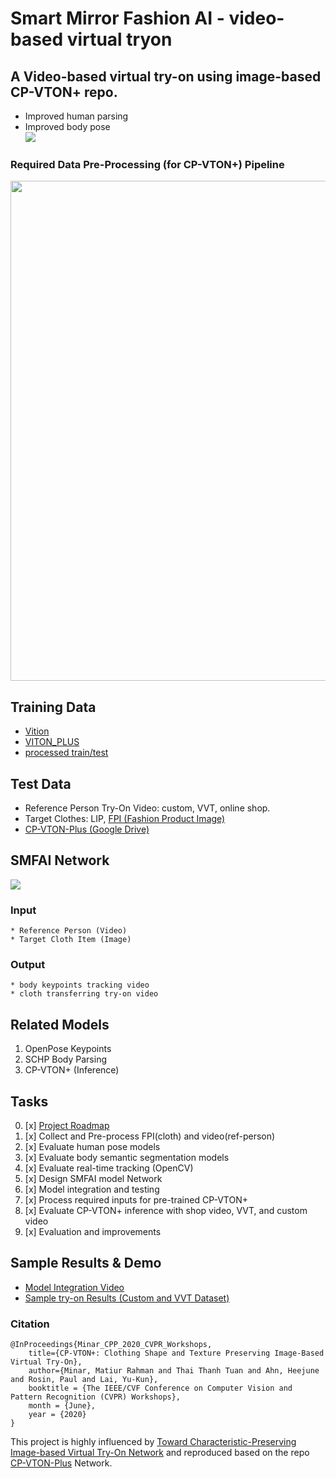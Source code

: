 # Smart Mirror Fashion AI - video-based virtual tryon
## A Video-based virtual try-on using image-based CP-VTON+ repo.
- Improved human parsing
- Improved body pose <br>
<img src="https://raw.githubusercontent.com/SJSUMS/SMFAI/main/SMFAI_VVT.gif"></img>

### Required Data Pre-Processing (for CP-VTON+) Pipeline
<img src = 'https://raw.githubusercontent.com/SJSUMS/SMFAI/main/data_process_pipe.png' width="800"></img>

## Training Data
- [Vition](https://drive.google.com/file/d/14tKmGjpt2rjvc4n8kkpdqs73EfUN0ys_/view?usp=sharing)
- [VITON_PLUS](https://1drv.ms/u/s!Ai8t8GAHdzVUiQQYX0azYhqIDPP6?e=4cpFTI)
- [processed train/test](https://1drv.ms/u/s!Ai8t8GAHdzVUiQQYX0azYhqIDPP6?e=4cpFTI)

## Test Data
- Reference Person Try-On Video: custom, VVT, online shop.
- Target Clothes: LIP, [FPI (Fashion Product Image)](https://www.kaggle.com/paramaggarwal/fashion-product-images-dataset)
- [CP-VTON-Plus (Google Drive)](https://drive.google.com/file/d/19RCQFjkbFaufXU518KAtkQtlfhTd9hsj/view?usp=sharing)

## SMFAI Network 
<img src="https://raw.githubusercontent.com/SJSUMS/SMFAI/main/video_tryOn_system_pipe.png"></img>
### Input
	* Reference Person (Video)
	* Target Cloth Item (Image)
### Output
	* body keypoints tracking video
	* cloth transferring try-on video

## Related Models
1. OpenPose Keypoints
2. SCHP Body Parsing
3. CP-VTON+ (Inference)

## Tasks
0. [x] [Project Roadmap](https://docs.google.com/document/d/1CZBH8DMEAly8ph0o73ss86cWLaEAVXaP4QX_QNFyV_4/edit?usp=sharing)
1. [x] Collect and Pre-process FPI(cloth) and video(ref-person)
2. [x] Evaluate human pose models
3. [x] Evaluate body semantic segmentation models
4. [x] Evaluate real-time tracking (OpenCV)
5. [x] Design SMFAI model Network
6. [x] Model integration and testing
7. [x] Process required inputs for pre-trained CP-VTON+ 
8. [x] Evaluate CP-VTON+ inference with shop video, VVT, and custom video
9. [x] Evaluation and improvements 

## Sample Results & Demo
- [Model Integration Video](https://youtu.be/OKBlrNRCLjs)
- [Sample try-on Results (Custom and VVT Dataset)](https://youtube.com/shorts/ptAGrvSjFB8)

### Citation
	@InProceedings{Minar_CPP_2020_CVPR_Workshops,
		title={CP-VTON+: Clothing Shape and Texture Preserving Image-Based Virtual Try-On},
		author={Minar, Matiur Rahman and Thai Thanh Tuan and Ahn, Heejune and Rosin, Paul and Lai, Yu-Kun},
		booktitle = {The IEEE/CVF Conference on Computer Vision and Pattern Recognition (CVPR) Workshops},
		month = {June},
		year = {2020}
	}
	
This project is highly influenced by [Toward Characteristic-Preserving Image-based Virtual Try-On Network](https://arxiv.org/abs/1807.07688) 
and reproduced based on the repo [CP-VTON-Plus](https://github.com/minar09/cp-vton-plus) Network.

